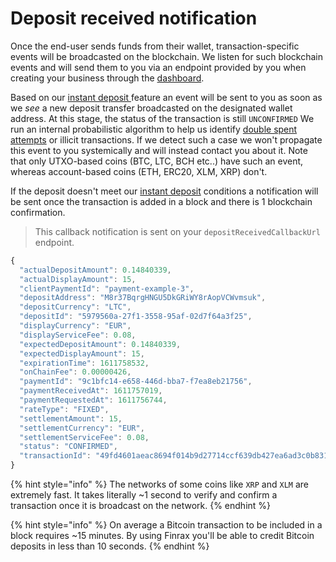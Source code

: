 # Deposit received notification

Once the end-user sends funds from their wallet, transaction-specific events will be broadcasted on the blockchain. We listen for such blockchain events and will send them to you via an endpoint provided by you when creating your business through the [dashboard](http://dashboard.finrax.com/). 

Based on our [instant deposit ](https://blog.finrax.com/guides/instant-deposits)feature an event will be sent to you as soon as we _see_ a new deposit transfer broadcasted on the designated wallet address. At this stage, the status of the transaction is still `UNCONFIRMED` We run an internal probabilistic algorithm to help us identify [double spent attempts](https://coinsutra.com/bitcoin-double-spending/) or illicit transactions. If we detect such a case we won't propagate this event to you systemically and will instead contact you about it. Note that only UTXO-based coins \(BTC, LTC, BCH etc..\) have such an event, whereas account-based coins \(ETH, ERC20, XLM, XRP\) don't.

If the deposit doesn't meet our [instant deposit](https://blog.finrax.com/guides/instant-deposits) conditions a notification will be sent once the transaction is added in a block and there is 1 blockchain confirmation.

> This callback notification is sent on your `depositReceivedCallbackUrl` endpoint.

```javascript
{
  "actualDepositAmount": 0.14840339,
  "actualDisplayAmount": 15,
  "clientPaymentId": "payment-example-3",
  "depositAddress": "M8r37BqrgHNGU5DkGRiWY8rAopVCWvmsuk",
  "depositCurrency": "LTC",
  "depositId": "5979560a-27f1-3558-95af-02d7f64a3f25",
  "displayCurrency": "EUR",
  "displayServiceFee": 0.08,
  "expectedDepositAmount": 0.14840339,
  "expectedDisplayAmount": 15,
  "expirationTime": 1611758532,
  "onChainFee": 0.00000426,
  "paymentId": "9c1bfc14-e658-446d-bba7-f7ea8eb21756",
  "paymentReceivedAt": 1611757019,
  "paymentRequestedAt": 1611756744,
  "rateType": "FIXED",
  "settlementAmount": 15,
  "settlementCurrency": "EUR",
  "settlementServiceFee": 0.08,
  "status": "CONFIRMED",
  "transactionId": "49fd4601aeac8694f014b9d27714ccf639db427ea6ad3c0b831eb498497c80e0"
}
```

{% hint style="info" %}
The networks of some coins like `XRP` and `XLM` are extremely fast. It takes literally ~1 second to verify and confirm a transaction once it is broadcast on the network. 
{% endhint %}

{% hint style="info" %}
On average a Bitcoin transaction to be included in a block requires ~15 minutes. By using Finrax you'll be able to credit Bitcoin deposits in less than 10 seconds.
{% endhint %}



